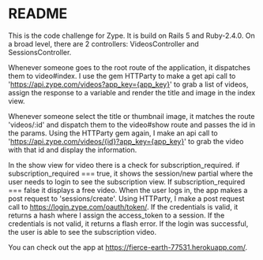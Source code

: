 # README

This is the code challenge for Zype. It is build on Rails 5 and Ruby-2.4.0. On a broad level, there are 2 controllers: VideosController and SessionsController.

Whenever someone goes to the root route of the application, it dispatches them to video#index. I use the gem HTTParty to make a get api call to
'https://api.zype.com/videos?app_key={app_key}' to grab a list of videos, assign the response to a variable and render the title and image in the index view.

Whenever someone select the title or thumbnail image, it matches the route 'videos/:id' and dispatch them to the video#show route and passes the id in the params. Using the HTTParty gem again, I make an api call to
'https://api.zype.com/videos/{id}?app_key={app_key}' to grab the video with that id and display the information.

In the show view for video there is a check for subscription_required. if subscription_required === true, it shows the session/new partial where the user needs to login to see the subscription view. If subscription_required === false it displays a free video. When the user logs in, the app makes a post request to 'sessions/create'. Using HTTParty, I make a post request call to https://login.zype.com/oauth/token/. If the credentials is valid, it returns a hash where I assign the access_token to a session. If the credentials is not valid, it returns a flash error. If the login was successful, the user is able to see the subscription video.

You can check out the app at https://fierce-earth-77531.herokuapp.com/.
